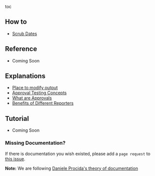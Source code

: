 toc

## How to

-   [Scrub Dates](how_to/ScrubDates.md)

## Reference

- Coming Soon

## Explanations

-   [Place to modify output](https://github.com/approvals/ApprovalTests.Documentation/blob/main/explanations/creating_output.md)
-   [Approval Testing Concepts](https://github.com/approvals/ApprovalTests.Documentation/blob/main/explanations/approval_testing.md)
-   [What are Approvals](https://github.com/approvals/ApprovalTests.Documentation/blob/main/explanations/what_are_approvals.md)
-   [Benefits of Different Reporters](https://github.com/approvals/ApprovalTests.Documentation/blob/main/explanations/benefits_of_different_reporters.md)

## Tutorial

- Coming Soon

### Missing Documentation?

If there is documentation you wish existed, please add a `page request` to [this issue](https://github.com/approvals/go-approval-tests/issues/59).

**Note:** We are following [Daniele Procida's theory of documentation](https://documentation.divio.com)
